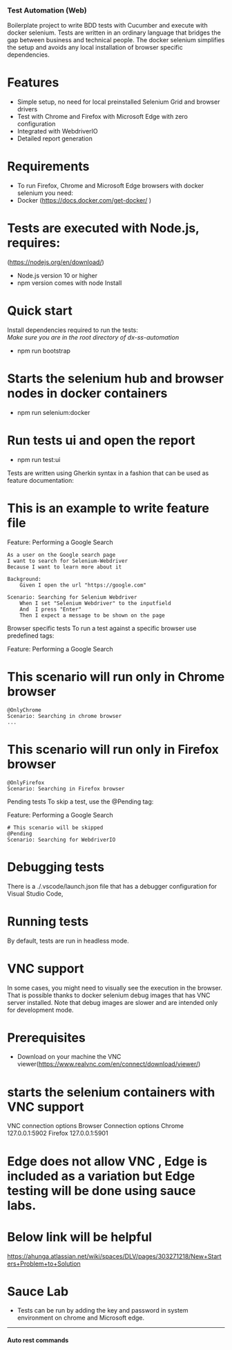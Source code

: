 ### Test Automation (Web)

Boilerplate project to write BDD tests with Cucumber and execute with docker selenium. Tests are written in an ordinary language that bridges the gap between business and technical people. The docker selenium simplifies the setup and avoids any local installation of browser specific dependencies.

# Features

- Simple setup, no need for local preinstalled Selenium Grid and browser drivers
- Test with Chrome and Firefox with Microsoft Edge with zero configuration
- Integrated with WebdriverIO
- Detailed report generation

# Requirements

- To run Firefox, Chrome and Microsoft Edge browsers with docker selenium you need:
- Docker (https://docs.docker.com/get-docker/ )

# Tests are executed with Node.js, requires:

(https://nodejs.org/en/download/)

- Node.js version 10 or higher
- npm version comes with node Install

# Quick start

Install dependencies required to run the tests:  
*Make sure you are in the root directory of dx-ss-automation*

- npm run bootstrap

# Starts the selenium hub and browser nodes in docker containers

- npm run selenium:docker

# Run tests ui and open the report

- npm run test:ui

Tests are written using Gherkin syntax in a fashion that can be used as feature documentation:

# This is an example to write feature file

Feature: Performing a Google Search

    As a user on the Google search page
    I want to search for Selenium-Webdriver
    Because I want to learn more about it

    Background:
        Given I open the url "https://google.com"

    Scenario: Searching for Selenium Webdriver
        When I set "Selenium Webdriver" to the inputfield
        And  I press "Enter"
        Then I expect a message to be shown on the page

Browser specific tests
To run a test against a specific browser use predefined tags:

Feature: Performing a Google Search

# This scenario will run only in Chrome browser

    @OnlyChrome
    Scenario: Searching in chrome browser
    ...

# This scenario will run only in Firefox browser

    @OnlyFirefox
    Scenario: Searching in Firefox browser

Pending tests
To skip a test, use the @Pending tag:

Feature: Performing a Google Search

    # This scenario will be skipped
    @Pending
    Scenario: Searching for WebdriverIO

# Debugging tests

There is a ./.vscode/launch.json file that has a debugger configuration for Visual Studio Code,

# Running tests

By default, tests are run in headless mode.

# VNC support

In some cases, you might need to visually see the execution in the browser. That is possible thanks to docker selenium debug images that has VNC server installed. Note that debug images are slower and are intended only for development mode.

# Prerequisites

- Download on your machine the VNC viewer(https://www.realvnc.com/en/connect/download/viewer/)

# starts the selenium containers with VNC support

VNC connection options
Browser Connection options
Chrome 127.0.0.1:5902
Firefox 127.0.0.1:5901

# Edge does not allow VNC , Edge is included as a variation but Edge testing will be done using sauce labs.

# Below link will be helpful

https://ahunga.atlassian.net/wiki/spaces/DLV/pages/303271218/New+Starters+Problem+to+Solution

# Sauce Lab

- Tests can be run by adding the key and password in system environment on chrome and Microsoft edge.

---

#### Auto rest commands
